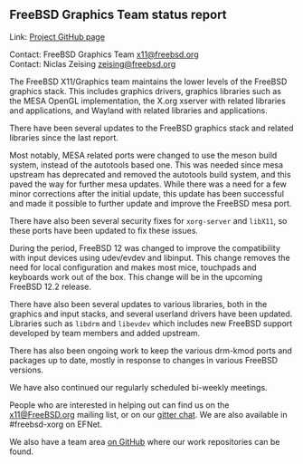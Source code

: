 ## FreeBSD Graphics Team status report ##

Link:	 [Project GitHub page](https://github.com/FreeBSDDesktop)

Contact: FreeBSD Graphics Team <x11@freebsd.org>  
Contact: Niclas Zeising <zeising@freebsd.org>  

The FreeBSD X11/Graphics team maintains the lower levels of the FreeBSD graphics
stack.
This includes graphics drivers, graphics libraries such as the
MESA OpenGL implementation, the X.org xserver with related libraries and
applications, and Wayland with related libraries and applications.

There have been several updates to the FreeBSD graphics stack and related
libraries since the last report.

Most notably, MESA related ports were changed to use the meson build system,
instead of the autotools based one.
This was needed since mesa upstream has deprecated and removed the autotools
build system, and this paved the way for further mesa updates.
While there was a need for a few minor corrections after the initial update,
this update has been successful and made it possible to further update and
improve the FreeBSD mesa port.

There have also been several security fixes for `xorg-server` and `libX11`, so
these ports have been updated to fix these issues.

During the period, FreeBSD 12 was changed to improve the compatibility with
input devices using udev/evdev and libinput.
This change removes the need for local configuration and makes most mice,
touchpads and keyboards work out of the box.
This change will be in the upcoming FreeBSD 12.2 release.

There have also been several updates to various libraries, both in the graphics
and input stacks, and several userland drivers have been updated.
Libraries such as `libdrm` and `libevdev` which includes new FreeBSD support
developed by team members and added upstream.

There has also been ongoing work to keep the various drm-kmod ports and packages
up to date, mostly in response to changes in various FreeBSD versions.

We have also continued our regularly scheduled bi-weekly meetings.

People who are interested in helping out can find us on the x11@FreeBSD.org
mailing list, or on our [gitter chat](https://gitter.im/FreeBSDDesktop/Lobby).
We are also available in #freebsd-xorg on EFNet.

We also have a team area [on GitHub](https://github.com/FreeBSDDesktop) where our work repositories can be found.
